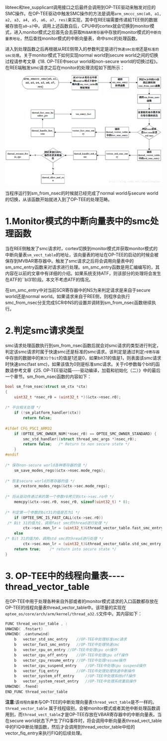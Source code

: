 libteec和tee_supplicant调用接口之后最终会调用到OP-TEE驱动来触发对应的SMC操作。在OP-TEE驱动中触发SMC操作的方法是调用`arm_smccc_smc(a0, a1, a2, a3, a4, a5, a6, a7, res)`来实现，其中在REE端需要传递給TEE侧的数据被存放在`a0~a7`中。调用上述函数自后，CPU中的cortex就会切换到monitor模式，进入monitor模式之后首先会去获取`MVBAR寄存器`中存放的monitor模式的`中断向量表地址`，然后查找monitor模式的中断向量表，命中smc的处理函数。

进入到处理函数之后再根据从REE侧带入的参数判定是进行`快速smc处理`还是`标准的smc处理`。关于monitor模式下如何实现normal world到secure world之间的切换过程请参考文章《18. OP-TEE中secur world和non-secure world的切换过程》。在REE端触发smc请求之后在monitor的处理流程如下图所示：

![](image/20170703175022801.png)

当程序运行到sm_from_nsec的时候就已经完成了normal world与secure world的切换，从该函数开始就进入到了OP-TEE的处理范畴。

# 1.Monitor模式的中断向量表中的smc处理函数
当在REE侧触发了smc请求时，cortex切换到monitor模式并获取monitor模式的中断向量表`sm_vect_table`的地址，该向量表的地址在OP-TEE的启动的时候会被保存到MVBAR寄存器中。触发了smc请求之后将会调用向量表中的sm_smc_entry函数来对请求进行处理。sm_smc_entry函数是用汇编编写的，其内容在以前的文章中有详细的介绍。如果系统支持ATF，则该部分的处理将会发生在ATF的``bl31阶段。本文不考虑ATF的情况。

在sm_smc_entry中对当前SCR寄存器中的NS为来判定请求是来自于secure world还是normal world。如果请求来自于REE侧，则程序会执行smc_from_nsec分支完成SCR中NS的设置并调转到sm_from_nsec函数继续执行。

# 2.判定smc请求类型

smc请求处理函数执行到sm_from_nsec函数后就会对smc请求的类型进行判定，判定该smc请求时属于快速smc还是标准的smc请求。该判定是通过判定`r0寄存器`中存放的数据中的`第31个bit`的值是1还是0，如果bit31的值是1，则表面该smc请求时快速smc(fast smc)，如果该值为0则是标准smc请求。关于r0参数每个bit的函数请参考文章《25. OP-TEE驱动篇----驱动编译，加载和初始化（二）》中的最后一个章节。sm_from_nsec函数的内容如下：

```cpp
bool sm_from_nsec(struct sm_ctx *ctx)
{
	uint32_t *nsec_r0 = (uint32_t *)(&ctx->nsec.r0);
 
/* 平台相关处理 */
	if (!sm_platform_handler(ctx))
		return false;
 
#ifdef CFG_PSCI_ARM32
	if (OPTEE_SMC_OWNER_NUM(*nsec_r0) == OPTEE_SMC_OWNER_STANDARD) {
		smc_std_handler((struct thread_smc_args *)nsec_r0);
		return false;	/* Return to non secure state */
	}
#endif
 
/* 保存non-secure world各种寄存器的值 */
	sm_save_modes_regs(&ctx->nsec.mode_regs);
 
/* 恢复secure world的寄存器的值 */
	sm_restore_modes_regs(&ctx->sec.mode_regs);
 
/* 将从驱动传递过来的第一个参数r0拷贝到ctx->sec.ro中 */
	memcpy(&ctx->sec.r0, nsec_r0, sizeof(uint32_t) * 8);
 
/* 判定第一个参数的bit31的值是否为1 */
	if (OPTEE_SMC_IS_FAST_CALL(ctx->sec.r0))
 /* Bit 31的值为1，调用fast smc的thread进行处理 */
		ctx->sec.mon_lr = (uint32_t)&thread_vector_table.fast_smc_entry;
	else
/* Bit 31的值为0，调用std smc的thread进行处理 */
		ctx->sec.mon_lr = (uint32_t)&thread_vector_table.std_smc_entry;
	return true;	/* return into secure state */
}
```

# 3. OP-TEE中的线程向量表----thread_vector_table

在OP-TEE中用于处理各种来自外部或者的monitor模式请求的入口函数都存放在OP-TEE的线程向量表thread_vector_table中。该项量的实现在`optee_os/core/arch/arm/kernel/thread_a32.S`文件中。其内容如下：

```cpp
FUNC thread_vector_table , :
UNWIND(	.fnstart)
UNWIND(	.cantunwind)
	b	vector_std_smc_entry	//OP-TEE中处理标准smc请求
	b	vector_fast_smc_entry	//OP-TEE中处理快速smc
	b	vector_cpu_on_entry	//OP-TEE中处理cpu on操作
	b	vector_cpu_off_entry	//OP-TEE中处理cpu off操作
	b	vector_cpu_resume_entry	//OP-TEE中处理resume操作
	b	vector_cpu_suspend_entry	//OP-TEE中处理cpu suspend操作
	b	vector_fiq_entry		//OP-TEE中处理处理快速中断操作
	b	vector_system_off_entry		//OP-TEE中处理系统off操作
	b	vector_system_reset_entry	//OP-TEE中处理系统重启操作
UNWIND(	.fnend)
END_FUNC thread_vector_table
```

**注意**:该`线程向量表`与OP-TEE的中断处理向量表`thread_vect_table`是不一样的。`thread_vector_table` 属于线程级别，会被monitor模式或者其他中断处理函数调用到，而`thread_vect_table`才是OP-TEE存放在VBAR寄存器中的中断向量表。当在secure world状态下产生了FIQ事件时，将会调用中断向量表thread_vect_table中的FIQ中断处理函数，然后才会调用到thread_vector_table中给的vector_fiq_entry来执行FIQ的后续处理。


